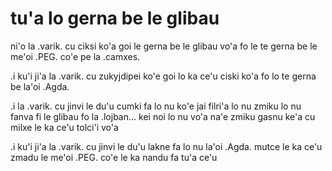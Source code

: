 tu'a lo gerna be le glibau
==========================

ni'o la .varik. cu ciksi ko'a goi le gerna be le glibau vo'a fo le te gerna be le me'oi .PEG. co'e pe la .camxes.

.i ku'i ji'a la .varik. cu zukyjdipei ko'e goi lo ka ce'u ciski ko'a fo lo te gerna be la'oi .Agda.

.i la .varik. cu jinvi le du'u cumki fa lo nu ko'e jai filri'a lo nu zmiku lo nu fanva fi le glibau fo la .lojban... kei noi lo nu vo'a na'e zmiku gasnu ke'a cu milxe le ka ce'u tolci'i vo'a

.i ku'i ji'a la .varik. cu jinvi le du'u lakne fa lo nu la'oi .Agda. mutce le ka ce'u zmadu le me'oi .PEG. co'e le ka nandu fa tu'a ce'u
